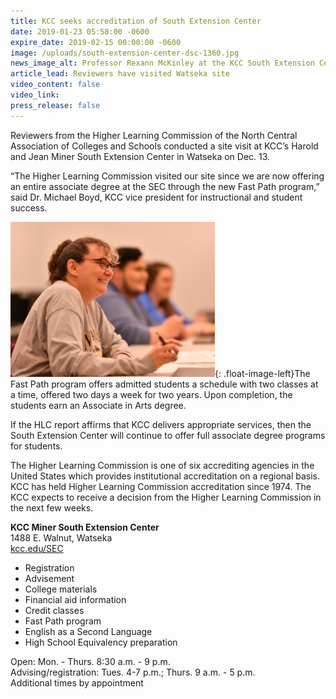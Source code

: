 ```yaml
---
title: KCC seeks accreditation of South Extension Center
date: 2019-01-23 05:58:00 -0600
expire_date: 2019-02-15 00:00:00 -0600
image: /uploads/south-extension-center-dsc-1360.jpg
news_image_alt: Professor Rexann McKinley at the KCC South Extension Center
article_lead: Reviewers have visited Watseka site
video_content: false
video_link:
press_release: false
---
```


Reviewers from the Higher Learning Commission of the North Central Association of Colleges and Schools conducted a site visit at KCC’s Harold and Jean Miner South Extension Center in Watseka on Dec. 13.

“The Higher Learning Commission visited our site since we are now offering an entire associate degree at the SEC through the new Fast Path program,” said Dr. Michael Boyd, KCC vice president for instructional and student success.

![](/uploads/south-extension-centerdsc-1436.jpg){: .float-image-left}The Fast Path program offers admitted students a schedule with two classes at a time, offered two days a week for two years. Upon completion, the students earn an Associate in Arts degree.

If the HLC report affirms that KCC delivers appropriate services, then the South Extension Center will continue to offer full associate degree programs for students.

The Higher Learning Commission is one of six accrediting agencies in the United States which provides institutional accreditation on a regional basis. KCC has held Higher Learning Commission accreditation since 1974. The KCC expects to receive a decision from the Higher Learning Commission in the next few weeks.

**KCC Miner South Extension Center**<br>1488 E. Walnut, Watseka<br>[kcc.edu/SEC](http://www.kcc..edu/sec)

* Registration
* Advisement
* College materials
* Financial aid information
* Credit classes
* Fast Path program
* English as a Second Language
* High School Equivalency preparation

Open: Mon. - Thurs. 8:30 a.m. - 9 p.m.&nbsp;<br>Advising/registration: Tues. 4-7 p.m.; Thurs. 9 a.m. - 5 p.m.<br>Additional times by appointment